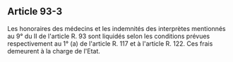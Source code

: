 Article 93-3
----
Les honoraires des médecins et les indemnités des interprètes mentionnés au 9°
du II de l'article R. 93 sont liquidés selon les conditions prévues
respectivement au 1° (a) de l'article R. 117 et à l'article R. 122. Ces frais
demeurent à la charge de l'Etat.
